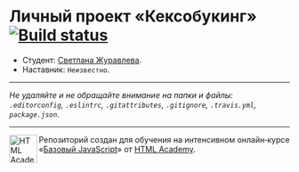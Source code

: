 # Личный проект «Кексобукинг» [![Build status][travis-image]][travis-url]

* Студент: [Светлана Журавлева](https://up.htmlacademy.ru/javascript/11/user/42698).
* Наставник: `Неизвестно`.

---

_Не удаляйте и не обращайте внимание на папки и файлы:_<br>
_`.editorconfig`, `.eslintrc`, `.gitattributes`, `.gitignore`, `.travis.yml`, `package.json`._

---

<a href="https://htmlacademy.ru/intensive/javascript"><img align="left" width="50" height="50" title="HTML Academy" src="https://up.htmlacademy.ru/static/img/intensive/javascript/logo-for-github.svg"></a>

Репозиторий создан для обучения на интенсивном онлайн‑курсе «[Базовый JavaScript](https://htmlacademy.ru/intensive/javascript)» от [HTML Academy](https://htmlacademy.ru).

[travis-image]: https://travis-ci.org/htmlacademy-javascript/42698-keksobooking.svg?branch=master
[travis-url]: https://travis-ci.org/htmlacademy-javascript/42698-keksobooking
